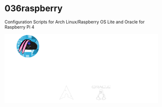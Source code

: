 # 036raspberry

Configuration Scripts for Arch Linux/Raspberry OS Lite and Oracle for Raspberry Pi 4

![Alt text](brandwhite.png?raw=true "Title")

